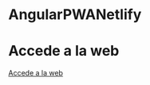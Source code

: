 # AngularPWANetlify

# Accede a la web

<a href="https://portafoliotriple.netlify.app/"> Accede a la web</a>
